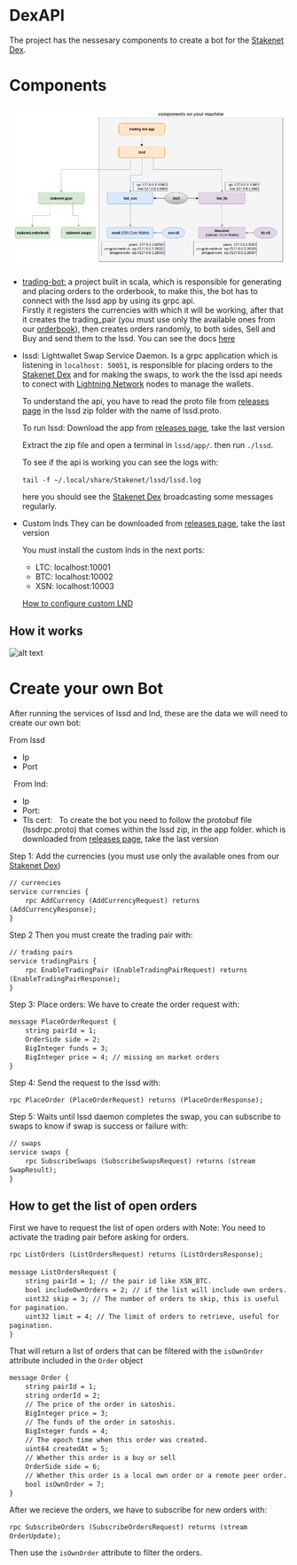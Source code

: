 # DexAPI
The project has the nessesary components to create a bot for the [Stakenet Dex](http://orderbook.stakenet.io/).


# Components

![alt text](components.png)

* [trading-bot:](https://github.com/X9Developers/DexAPI/tree/master/trading-bot) a project built in scala, which is responsible for generating and placing orders to the orderbook, to make this, the bot has to connect with the lssd app by using its grpc api.  
Firstly it registers the currencies with which it will be working, after that it creates the trading_pair (you must use only the available ones from our [orderbook](http://orderbook.stakenet.io/)), then creates orders randomly, to both sides, Sell and Buy and send them to the lssd. You can see the docs [here](https://github.com/X9Developers/DexAPI/tree/master/trading-bot) 


* lssd: Lightwallet Swap Service Daemon. Is a grpc application which is listening in `localhost: 50051`, is responsible for placing orders to the [Stakenet Dex](http://orderbook.stakenet.io/) and for making the swaps, to work the the lssd api needs to conect with [Lightning Network](https://lightning.network/) nodes to manage the wallets. 

    To understand the api, you have to read the proto file from [releases page](https://github.com/X9Developers/DexAPI/releases) in the lssd zip folder with the name of lssd.proto. 

    To run lssd: Download the app from [releases page](https://github.com/X9Developers/DexAPI/releases), take the last version

    Extract the zip file and open a terminal in `lssd/app/`.  then run `./lssd`. 

    To see if the api is working you can see the logs with:   

    `tail -f ~/.local/share/Stakenet/lssd/lssd.log`

    here you should see the [Stakenet Dex](http://orderbook.stakenet.io/) broadcasting some messages regularly.

* Custom lnds 
    They can be downloaded from [releases page](https://github.com/X9Developers/DexAPI/releases), take the last version 

    You must install the custom lnds in the next ports:
    * LTC: localhost:10001
    * BTC: localhost:10002
    * XSN: localhost:10003

    [How to configure custom LND](https://github.com/X9Developers/DexAPI/blob/lnd-conf/LNDCONFIGURATION.md)

## How it works

![alt text](http://www.plantuml.com/plantuml/png/TP7DQeSm4CJlFiM-mFy5UX1fBpqKMX1wtoHR6vgFi9iWVVjgqOX1ZyvlTfmXWsJaNBphdcD-z6yY1fxWXGapWIxC5BGbkQAPqTWmGKBB9_xXK1D4DdJMnw94irKRanieCoRfLldHlnQr1k8lV15rozVchnemIOf1Q3juNvDLZ3zDZwhlcP_ehC5CHt2rDFJuHNLSJMsRBEDQmttElm8Ui_ucSp5bd3619n6SIDhxbXy5TY95wmNUlj90mHJl_W00)

# Create your own Bot 

After running the services of lssd and lnd, these are the data we will need to create our own bot:

From lssd
* Ip
* Port

  From lnd:
* Ip
* Port:
* Tls cert:
 
To create the bot you need to follow the protobuf file (lssdrpc.proto) that comes within the lssd zip, in the app folder. which is downloaded from [releases page](https://github.com/X9Developers/DexAPI/releases), take the last version 


Step 1: Add the currencies (you must use only the available ones from our [Stakenet Dex](http://orderbook.stakenet.io/))

    // currencies
    service currencies {
        rpc AddCurrency (AddCurrencyRequest) returns (AddCurrencyResponse);
    }

Step 2 Then you must create the trading pair with:

    // trading pairs
    service tradingPairs {
        rpc EnableTradingPair (EnableTradingPairRequest) returns (EnableTradingPairResponse);
    }


Step 3: Place orders: 
We have to create the order request with:

    message PlaceOrderRequest {
        string pairId = 1;
        OrderSide side = 2;
        BigInteger funds = 3;
        BigInteger price = 4; // missing on market orders
    }


Step 4: Send the request to the lssd with:

    rpc PlaceOrder (PlaceOrderRequest) returns (PlaceOrderResponse);

Step 5: Waits until lssd daemon completes the swap, you can subscribe to swaps to know if swap is success or failure with: 

    // swaps
    service swaps {
        rpc SubscribeSwaps (SubscribeSwapsRequest) returns (stream SwapResult);
    }

## How to get the list of open orders
First we have to request the list of open orders with 
Note: You need to activate the trading pair before asking for orders.

    rpc ListOrders (ListOrdersRequest) returns (ListOrdersResponse);

    message ListOrdersRequest {
        string pairId = 1; // the pair id like XSN_BTC. 
        bool includeOwnOrders = 2; // if the list will include own orders.
        uint32 skip = 3; // The number of orders to skip, this is useful for pagination.  
        uint32 limit = 4; // The limit of orders to retrieve, useful for pagination.
    }
  
That will return a list of orders that can be filtered with the `isOwnOrder` attribute included in the `Order` object

    message Order {
        string pairId = 1;
        string orderId = 2;
        // The price of the order in satoshis.
        BigInteger price = 3;
        // The funds of the order in satoshis.
        BigInteger funds = 4;
        // The epoch time when this order was created.
        uint64 createdAt = 5;
        // Whether this order is a buy or sell
        OrderSide side = 6;
        // Whether this order is a local own order or a remote peer order.
        bool isOwnOrder = 7;
    }

After we recieve the orders, we have to subscribe for new orders with: 

    rpc SubscribeOrders (SubscribeOrdersRequest) returns (stream OrderUpdate);

Then use the `isOwnOrder` attribute to filter the orders. 

